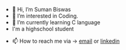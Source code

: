 - 👋 Hi, I’m Suman Biswas
- 👀 I’m interested in Coding.
- 🌱 I’m currently learning C language
- I'm a highschool student
<!--- - 💞️ I’m looking to collaborate on ... --->
- 📫 How to reach me via ->  [email](dizzytechnician@gmail.com) or [linkedin](https://www.linkedin.com/in/mrsumanbiswas)

<!---
mrsumanbiswas/mrsumanbiswas is a ✨ special ✨ repository because its `README.md` (this file) appears on your GitHub profile.
You can click the Preview link to take a look at your changes.
--->
